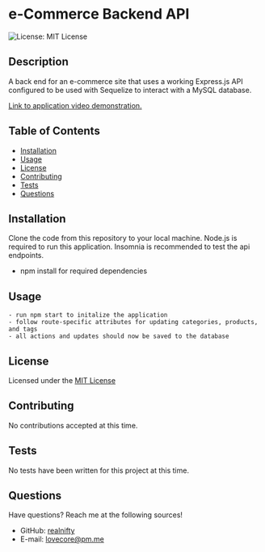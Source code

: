 # e-Commerce Backend API

![License: MIT License](https://img.shields.io/badge/license-MIT-orange)
  
## Description

A back end for an e-commerce site that uses a working Express.js API configured to be used with Sequelize to interact with a MySQL database.

[Link to application video demonstration.](https://www.youtube.com/watch?v=tKqpL6Hwvnc)

## Table of Contents

- [Installation](#installation)
- [Usage](#usage)
- [License](#license)
- [Contributing](#contributing)
- [Tests](#tests)
- [Questions](#questions)

## Installation

Clone the code from this repository to your local machine. Node.js is required to run this application. Insomnia is recommended to test the api endpoints.

- npm install for required dependencies

## Usage

```
- run npm start to initalize the application
- follow route-specific attributes for updating categories, products, and tags
- all actions and updates should now be saved to the database
```

## License
    
Licensed under the [MIT License](https://spdx.org/licenses/MIT.html)

## Contributing

No contributions accepted at this time.

## Tests

No tests have been written for this project at this time.

## Questions

Have questions? Reach me at the following sources!

* GitHub: [realnifty](https://github.com/realnifty)
* E-mail: lovecore@pm.me